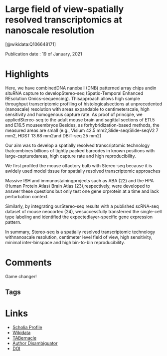 
Large field of view-spatially resolved transcriptomics at nanoscale resolution
==============================================================================
  
  [@wikidata:Q106648171]  
  
Publication date : 19 of January, 2021  

# Highlights

Here, we have combinedDNA nanoball (DNB) patterned array chips andin situRNA capture to developStereo-seq  (Spatio-Temporal  Enhanced  REsolution  Omics-sequencing).  Thisapproach allows high sample throughput transcriptomic profiling of histologicalsections at unprecedented (nanoscale) resolution with areas expandable to centimeterscale, high sensitivity and homogenous capture rate. As proof of principle, we appliedStereo-seq to the adult mouse brain and sagittal sections of E11.5 and E16.5 mouseembryos
 Besides, as forhybridization-based methods, the measured areas are small (e.g., Visium 42.5 mm2,Slide-seq/Slide-seqV2 7 mm2, HDST 13.68 mm2and DBiT-seq 25 mm2)

Our aim was to develop a spatially resolved transcriptomic technology thatcombines billions of tightly packed barcodes in known positions with large-capturedareas, high capture rate and high reproducibility.

We first profiled the mouse olfactory bulb with Stereo-seq because it is awidely used model tissue for spatially resolved transcriptomic approaches 

Massive ISH and immunostainingprojects such as ABA (22) and the HPA (Human Protein Atlas) Brain Atlas (23),respectively, were developed to answer these questions but only test one gene orprotein at a time and lack perturbation context. 

Similarly, by integrating ourStereo-seq results with a published scRNA-seq dataset of mouse neocortex (24), wesuccessfully transferred the single-cell type labeling and identified the expectedlayer-specific gene expression pattern.


In summary, Stereo-seq is a spatially resolved transcriptomic technology withnanoscale resolution, centimeter level field of view, high sensitivity, minimal inter-binspace and high bin-to-bin reproducibility. 

# Comments
Game changer!


## Tags

# Links
  
 * [Scholia Profile](https://scholia.toolforge.org/work/Q106648171)  
 * [Wikidata](https://www.wikidata.org/wiki/Q106648171)  
 * [TABernacle](https://tabernacle.toolforge.org/?#/tab/manual/Q106648171/P921%3BP4510)  
 * [Author Disambiguator](https://author-disambiguator.toolforge.org/work_item_oauth.php?id=Q106648171&batch_id=&match=1&author_list_id=&doit=Get+author+links+for+work)  
 * [DOI](https://doi.org/10.1101/2021.01.17.427004)  
